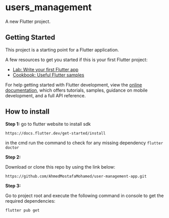 # users_management

A new Flutter project.

## Getting Started

This project is a starting point for a Flutter application.

A few resources to get you started if this is your first Flutter project:

- [Lab: Write your first Flutter app](https://docs.flutter.dev/get-started/codelab)
- [Cookbook: Useful Flutter samples](https://docs.flutter.dev/cookbook)

For help getting started with Flutter development, view the
[online documentation](https://docs.flutter.dev/), which offers tutorials,
samples, guidance on mobile development, and a full API reference.

## How to install
**Step 1:**
go to flutter website to install sdk
```
https://docs.flutter.dev/get-started/install
```
in the cmd run the command to check for any missing dependency
``` flutter doctor ```

**Step 2:**

Download or clone this repo by using the link below:

```
https://github.com/AhmedMostafaMohamed/user-management-app.git
```

**Step 3:**

Go to project root and execute the following command in console to get the required dependencies: 

```
flutter pub get 
```
